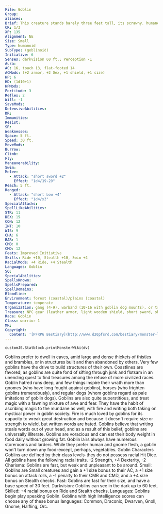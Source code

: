 ```yaml
---
File: Goblin
Group: 
aliases: 
Brief: This creature stands barely three feet tall, its scrawny, humanoid body dwarfed by its wide, ungainly head.
CR: 1/3
XP: 135
Alignment: NE
Size: Small
Type: humanoid
SubType: (goblinoid)
Initiative: 6
Senses: darkvision 60 ft.; Perception -1
Aura: 
AC: 16, touch 13, flat-footed 14
ACMods: (+2 armor, +2 Dex, +1 shield, +1 size)
HP: 6
HD: (1d10+1)
HPMods: 
Fortitude: 3
Reflex: 2
Will: -1
SaveMods: 
DefensiveAbilities: 
DR: 
Immunities: 
Resist: 
SR: 
Weaknesses: 
Space: 5 ft.
Speed: 30 ft.
MoveMods: 
Burrow: 
Climb: 
Fly: 
Maneuverability: 
Swim: 
Melee: 
  - Attack: "short sword +2"
    Effect: "1d4/19-20"
Reach: 5 ft.
Ranged: 
  - Attack: "short bow +4"
    Effect: "1d4/x3"
SpecialAttacks: 
SpellLikeAbilities: 
STR: 11
DEX: 15
CON: 12
INT: 10
WIS: 9
CHA: 6
BAB: 1
CMB: 0
CMD: 12
Feats: Improved Initiative
Skills: Ride +10, Stealth +10, Swim +4
RacialMods: +4 Ride, +4 Stealth
Languages: Goblin
SQ: 
SpecialAbilities: 
SpellsKnown: 
SpellsPrepared: 
SpellDomains: 
Bloodline: 
Environment: forest (coastal)/plains (coastal)
Temperature: temperate
Organization: gang (4-9), warband (10-16 with goblin dog mounts), or tribe (17+ plus 100% noncombatants; 1 sergeant of 3rd level per 20 adults; 1 or 2 lieutenants of 4th or 5th level; 1 leader of 6th-8th level; and 10-40 goblin dogs, wolves, or worgs)
Treasure: NPC gear (leather armor, light wooden shield, short sword, short bow with 20 arrows, other treasure)
Race: Goblin
Class: warrior 1
MR: 
Copyright:
  Content: '[PFRPG Bestiary](http://www.d20pfsrd.com/bestiary/monster-listings/humanoids/goblin)'
---
```

```dataviewjs
customJS.Statblock.printMonsterWiki(dv)
```
Goblins prefer to dwell in caves, amid large and dense thickets of thistles and brambles, or in structures built and then abandoned by others. Very few goblins have the drive to build structures of their own. Coastlines are favored, as goblins are quite fond of sifting through junk and flotsam in an unending quest to find treasures among the refuse of more civilized races. Goblin hatred runs deep, and few things inspire their wrath more than gnomes (who have long fought against goblins), horses (who frighten goblins tremendously), and regular dogs (whom goblins regard as pale imitations of goblin dogs). Goblins are also quite superstitious, and treat magic with a fawning mixture of awe and fear. They have the habit of ascribing magic to the mundane as well, with fire and writing both taking on mystical power in goblin society. Fire is much loved by goblins for its capacity to wreak great destruction and because it doesn't require size or strength to wield, but written words are hated. Goblins believe that writing steals words out of your head, and as a result of this belief, goblins are universally illiterate. Goblins are voracious and can eat their body weight in food daily without growing fat. Goblin lairs always have numerous storerooms and larders. While they prefer human and gnome flesh, a goblin won't turn down any food-except, perhaps, vegetables. Goblin Characters Goblins are defined by their class levels-they do not possess racial Hit Dice. All goblins have the following racial traits. -2 Strength, +4 Dexterity, -2 Charisma: Goblins are fast, but weak and unpleasant to be around. Small: Goblins are Small creatures and gain a +1 size bonus to their AC, a +1 size bonus on attack rolls, a -1 penalty to their CMB and CMD, and a +4 size bonus on Stealth checks. Fast: Goblins are fast for their size, and have a base speed of 30 feet. Darkvision: Goblins can see in the dark up to 60 feet. Skilled: +4 racial bonus on Ride and Stealth checks. Languages: Goblins begin play speaking Goblin. Goblins with high Intelligence scores can choose any of these bonus languages: Common, Draconic, Dwarven, Gnoll, Gnome, Halfling, Orc.
